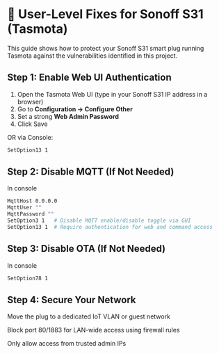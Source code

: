 # 🔐 User-Level Fixes for Sonoff S31 (Tasmota)

This guide shows how to protect your Sonoff S31 smart plug running Tasmota against the vulnerabilities identified in this project.

##  Step 1: Enable Web UI Authentication

1. Open the Tasmota Web UI (type in your Sonoff S31 IP address in a browser) 
2. Go to **Configuration → Configure Other**
3. Set a strong **Web Admin Password**
4. Click Save

OR via Console:
```bash
SetOption13 1
```

## Step 2: Disable MQTT (If Not Needed)

In console 
```bash
MqttHost 0.0.0.0
MqttUser ""
MqttPassword ""
SetOption3 1   # Disable MQTT enable/disable toggle via GUI
SetOption13 1  # Require authentication for web and command access

```

##  Step 3: Disable OTA (If Not Needed)
In console 
```bash
SetOption78 1
```

## Step 4: Secure Your Network
Move the plug to a dedicated IoT VLAN or guest network

Block port 80/1883 for LAN-wide access using firewall rules

Only allow access from trusted admin IPs
